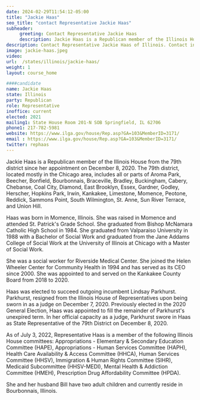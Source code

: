 ```yaml
---
date: 2024-02-29T11:54:12-05:00
title: "Jackie Haas"
seo_title: "contact Representative Jackie Haas"
subheader:
     greeting: Contact Representative Jackie Haas
     description: Jackie Haas is a Republican member of the Illinois House from the 79th district since her appointment on December 8, 2020.
description: Contact Representative Jackie Haas of Illinois. Contact information for Jackie Haas includes email address, phone number, and mailing address.
image: jackie-haas.jpeg
video:
url:  /states/illinois/jackie-haas/
weight: 1
layout: course_home

####candidate
name: Jackie Haas
state: Illinois
party: Republican
role: Representative
inoffice: current
elected: 2021
mailing1: State House Room 201-N SOB Springfield, IL 62706
phone1: 217-782-5981
website: https://www.ilga.gov/house/Rep.asp?GA=103&MemberID=3171/
email : https://www.ilga.gov/house/Rep.asp?GA=103&MemberID=3171/
twitter: rephaas
---
```


Jackie Haas is a Republican member of the Illinois House from the 79th district since her appointment on December 8, 2020. The 79th district, located mostly in the Chicago area, includes all or parts of Aroma Park, Beecher, Bonfield, Bourbonnais, Braceville, Bradley, Buckingham, Cabery, Chebanse, Coal City, Diamond, East Brooklyn, Essex, Gardner, Godley, Herscher, Hopkins Park, Irwin, Kankakee, Limestone, Momence, Peotone, Reddick, Sammons Point, South Wilmington, St. Anne, Sun River Terrace, and Union Hill.

Haas was born in Momence, Illinois. She was raised in Momence and attended St. Patrick's Grade School. She graduated from Bishop McNamara Catholic High School in 1984. She graduated from Valparaiso University in 1988 with a Bachelor of Social Work and graduated from the Jane Addams College of Social Work at the University of Illinois at Chicago with a Master of Social Work.

She was a social worker for Riverside Medical Center. She joined the Helen Wheeler Center for Community Health in 1994 and has served as its CEO since 2000. She was appointed to and served on the Kankakee County Board from 2018 to 2020.

Haas was elected to succeed outgoing incumbent Lindsay Parkhurst. Parkhurst, resigned from the Illinois House of Representatives upon being sworn in as a judge on December 7, 2020. Previously elected in the 2020 General Election, Haas was appointed to fill the remainder of Parkhurst's unexpired term. In her official capacity as a judge, Parkhurst swore in Haas as State Representative of the 79th District on December 8, 2020.

As of July 3, 2022, Representative Haas is a member of the following Illinois House committees: Appropriations - Elementary & Secondary Education Committee (HAPE), Appropriations - Human Services Committee (HAPH), Health Care Availability & Access Committee (HHCA), Human Services Committee (HHSV), Immigration & Human Rights Committee (SIHR), Medicaid Subcommittee (HHSV-MEDI), Mental Health & Addiction Committee (HMEH), Prescription Drug Affordability Committee (HPDA).

She and her husband Bill have two adult children and currently reside in Bourbonnais, Illinois.
